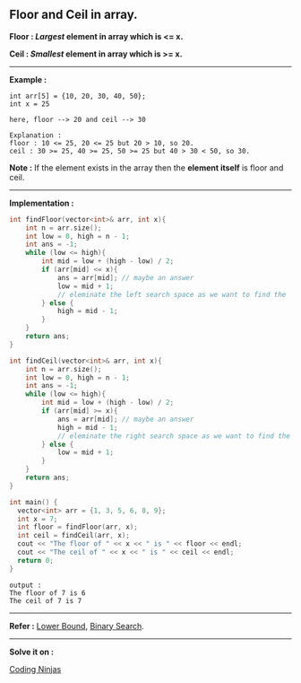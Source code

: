 ## Floor and Ceil in array.

**Floor : _Largest_ element in array which is <= x.**

**Ceil : _Smallest_ element in array which is >= x.**

---

**Example :**

```
int arr[5] = {10, 20, 30, 40, 50};
int x = 25

here, floor --> 20 and ceil --> 30

Explanation :
floor : 10 <= 25, 20 <= 25 but 20 > 10, so 20.
ceil : 30 >= 25, 40 >= 25, 50 >= 25 but 40 > 30 < 50, so 30.
```

**Note :** If the element exists in the array then the **element itself** is floor and ceil.

---

**Implementation :**

```cpp
int findFloor(vector<int>& arr, int x){
    int n = arr.size();
    int low = 0, high = n - 1;
    int ans = -1;
    while (low <= high){
        int mid = low + (high - low) / 2;
        if (arr[mid] <= x){
            ans = arr[mid]; // maybe an answer
            low = mid + 1;
            // eleminate the left search space as we want to find the 'largest' element.
        } else {
            high = mid - 1;
        }
    }
    return ans;
}

int findCeil(vector<int>& arr, int x){
    int n = arr.size();
    int low = 0, high = n - 1;
    int ans = -1;
    while (low <= high){
        int mid = low + (high - low) / 2;
        if (arr[mid] >= x){
            ans = arr[mid]; // maybe an answer
            high = mid - 1;
            // eleminate the right search space as we want to find the 'smallest' element.
        } else {
            low = mid + 1;
        }
    }
    return ans;
}

int main() {
  vector<int> arr = {1, 3, 5, 6, 8, 9};
  int x = 7;
  int floor = findFloor(arr, x);
  int ceil = findCeil(arr, x);
  cout << "The floor of " << x << " is " << floor << endl;
  cout << "The ceil of " << x << " is " << ceil << endl;
  return 0;
}

```

```
output :
The floor of 7 is 6
The ceil of 7 is 7
```

---

**Refer :**
[Lower Bound](./02-lower&upper-bound.md), [Binary Search](./01-binary-search.md).

---

**Solve it on :**

[Coding Ninjas](https://www.codingninjas.com/studio/problems/ceiling-in-a-sorted-array_1825401?utm_source=striver&utm_medium=website&utm_campaign=a_zcoursetuf)
